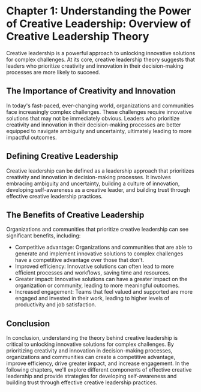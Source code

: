 Chapter 1: Understanding the Power of Creative Leadership: Overview of Creative Leadership Theory
=================================================================================================

Creative leadership is a powerful approach to unlocking innovative solutions for complex challenges. At its core, creative leadership theory suggests that leaders who prioritize creativity and innovation in their decision-making processes are more likely to succeed.

The Importance of Creativity and Innovation
-------------------------------------------

In today's fast-paced, ever-changing world, organizations and communities face increasingly complex challenges. These challenges require innovative solutions that may not be immediately obvious. Leaders who prioritize creativity and innovation in their decision-making processes are better equipped to navigate ambiguity and uncertainty, ultimately leading to more impactful outcomes.

Defining Creative Leadership
----------------------------

Creative leadership can be defined as a leadership approach that prioritizes creativity and innovation in decision-making processes. It involves embracing ambiguity and uncertainty, building a culture of innovation, developing self-awareness as a creative leader, and building trust through effective creative leadership practices.

The Benefits of Creative Leadership
-----------------------------------

Organizations and communities that prioritize creative leadership can see significant benefits, including:

* Competitive advantage: Organizations and communities that are able to generate and implement innovative solutions to complex challenges have a competitive advantage over those that don't.
* Improved efficiency: Innovative solutions can often lead to more efficient processes and workflows, saving time and resources.
* Greater impact: Innovative solutions can have a greater impact on the organization or community, leading to more meaningful outcomes.
* Increased engagement: Teams that feel valued and supported are more engaged and invested in their work, leading to higher levels of productivity and job satisfaction.

Conclusion
----------

In conclusion, understanding the theory behind creative leadership is critical to unlocking innovative solutions for complex challenges. By prioritizing creativity and innovation in decision-making processes, organizations and communities can create a competitive advantage, improve efficiency, drive greater impact, and increase engagement. In the following chapters, we'll explore different components of effective creative leadership and provide strategies for developing self-awareness and building trust through effective creative leadership practices.

